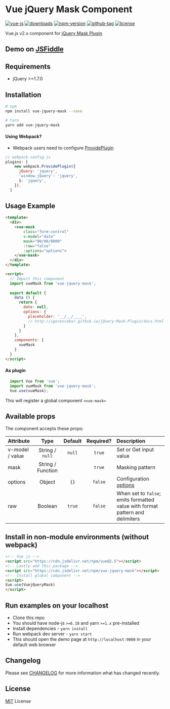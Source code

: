 # Vue jQuery Mask Component

[![vue-js](https://img.shields.io/badge/vue.js-2.x-brightgreen.svg?maxAge=604800)](https://vuejs.org/)
[![downloads](https://img.shields.io/npm/dt/vue-jquery-mask.svg)](http://npm-stats.com/~packages/vue-jquery-mask)
[![npm-version](https://img.shields.io/npm/v/vue-jquery-mask.svg)](https://www.npmjs.com/package/vue-jquery-mask)
[![github-tag](https://img.shields.io/github/tag/ankurk91/vue-jquery-mask.svg?maxAge=1800)](https://github.com/ankurk91/vue-jquery-mask/)
[![license](https://img.shields.io/github/license/ankurk91/vue-jquery-mask.svg?maxAge=1800)](https://yarnpkg.com/en/package/vue-jquery-mask)

Vue.js v2.x component for [jQuery Mask Plugin](https://github.com/igorescobar/jQuery-Mask-Plugin)

## Demo on [JSFiddle](https://jsfiddle.net/ankurk91/d92xgzhL/)

## Requirements
* jQuery >=1.7.0 
 
## Installation
```bash
# npm
npm install vue-jquery-mask --save

# Yarn
yarn add vue-jquery-mask
```

#### Using Webpack? 
* Webpack users need to configure [ProvidePlugin](https://webpack.js.org/plugins/provide-plugin/)
```js
// webpack.config.js
plugins: [
    new webpack.ProvidePlugin({     
      jQuery: 'jquery',
      'window.jQuery': 'jquery',
      $: 'jquery',     
    }),
  ]  
```

## Usage Example
```html
<template>
  <div>
    <vue-mask 
        class="form-control" 
        v-model="date"  
        mask="00/00/0000" 
        :raw="false"
        :options="options"> 
    </vue-mask>
  </div>
</template>

<script>
  // Import this component
  import vueMask from 'vue-jquery-mask';
  
  export default {    
    data () {
      return {
        date: null,
        options: {
          placeholder: '__/__/____',
          // http://igorescobar.github.io/jQuery-Mask-Plugin/docs.html
        }       
      }
    },
    components: {
      vueMask
    }
  }
</script>
```

#### As plugin
```js
  import Vue from 'vue';
  import vueMask from 'vue-jquery-mask';
  Vue.use(vueMask);
```
This will register a global component `<vue-mask>` 

## Available props
The component accepts these props:

| Attribute       | Type               | Default  | Required?   | Description      |
| :---            |  :---:             | :---:    |  :---:      | :---             |
| v-model / value | String / `null`    |`null`    |  `true`     | Set or Get input value |
| mask            | String / Function  | ` `      |  `true`     | Masking pattern |
| options         | Object             | `{}`     |  `false`    | Configuration [options](http://igorescobar.github.io/jQuery-Mask-Plugin/docs.html)|
| raw             | Boolean            | `true`   |  `false`    | When set to `false`; emits formatted value with format pattern and delimiters |

## Install in non-module environments (without webpack)
```html
<!-- Vue js -->
<script src="https://cdn.jsdelivr.net/npm/vue@2.5"></script>
<!-- Lastly add this package -->
<script src="https://cdn.jsdelivr.net/npm/vue-jquery-mask"></script>
<!-- Install global component -->
<script>
Vue.use(VuejQueryMask)
</script>
```

## Run examples on your localhost
* Clone this repo
* You should have node-js `>=6.10` and yarn `>=1.x` pre-installed
* Install dependencies - `yarn install`
* Run webpack dev server - `yarn start`
* This should open the demo page at ``http://localhost:9000`` in your default web browser

## Changelog
Please see [CHANGELOG](CHANGELOG.md) for more information what has changed recently.

## License
[MIT](LICENSE.txt) License
